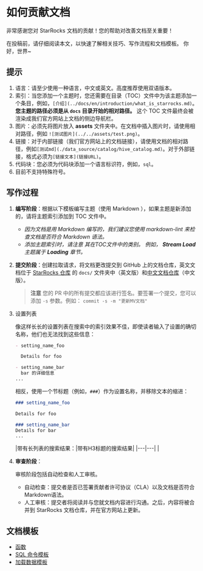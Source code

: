 
# 如何贡献文档

非常感谢您对 StarRocks 文档的贡献！您的帮助对改善文档至关重要！

在投稿前，请仔细阅读本文，以快速了解相关技巧、写作流程和文档模板。
你好，世界~
## 提示

1. 语言：请至少使用一种语言，中文或英文。高度推荐使用双语版本。
2. 索引：当您添加一个主题时，您还需要在目录（TOC）文件中为该主题添加一个条目，例如，`[介绍](../docs/en/introduction/what_is_starrocks.md)`。**您主题的路径必须是从 `docs` 目录开始的相对路径。** 这个 TOC 文件最终会被渲染成我们官方网站上文档的侧边导航栏。
3. 图片：必须先将图片放入 **assets** 文件夹中。在文档中插入图片时，请使用相对路径，例如 `![测试图片](../../assets/test.png)`。
4. 链接：对于内部链接（我们官方网站上的文档链接），请使用文档的相对路径，例如`[测试md](./data_source/catalog/hive_catalog.md)`。对于外部链接，格式必须为`[链接文本](链接URL)`。
5. 代码块：您必须为代码块添加一个语言标识符，例如，`sql`。
6. 目前不支持特殊符号。

## 写作过程

1. **编写阶段**：根据以下模板编写主题（使用 Markdown ），如果主题是新添加的，请将主题索引添加到 TOC 文件中。

   - *因为文档是用 Markdown 编写的，我们建议您使用 markdown-lint 来检查文档是否符合 Markdown 语法。*
   - *添加主题索引时，请注意* *其在TOC文件中的类别。* *例如，* ***Stream Load*** *主题属于* ***Loading*** *章节。*

2. **提交阶段**：创建拉取请求，将文档更改提交到 GitHub 上的文档仓库，英文文档位于 [StarRocks 仓库](https://github.com/StarRocks/starrocks) 的 `docs/` 文件夹中（英文版）和[中文文档仓库](https://github.com/StarRocks/docs.zh-cn)（中文版）。

      > **注意**
      > 您的 PR 中的所有提交都应该进行签名。要签署一个提交，您可以添加 `-s` 参数。例如：
      > `commit -s -m "更新MV文档"`

3. 设置列表

   像这样长长的设置列表在搜索中的索引效果不佳，即使读者输入了设置的确切名称，他们也无法找到这些信息：

   ```markdown
   - setting_name_foo
   
     Details for foo
   
   - setting_name_bar
     bar 的详细信息
   ...
   ```

   相反，使用一个节标题（例如，`###`）作为设置名称，并移除文本的缩进：

   ```markdown
   ### setting_name_foo
   
   Details for foo
   
   ### setting_name_bar
   Details for bar
   ...
   ```

   |带有长列表的搜索结果：|带有H3标题的搜索结果|
|---|---|
   |

4. **审查阶段**：

   审核阶段包括自动检查和人工审核。

   -  自动检查：提交者是否已签署贡献者许可协议（CLA）以及文档是否符合Markdown语法。
   -  人工审核：提交者将阅读并与您就文档内容进行沟通。之后，内容将被合并到 StarRocks 文档仓库，并在官方网站上更新。

## 文档模板

- [函数](https://github.com/StarRocks/docs/blob/main/sql-reference/sql-functions/How_to_Write_Functions_Documentation.md)
- [SQL 命令模板](https://github.com/StarRocks/docs/blob/main/sql-reference/sql-statements/SQL_command_template.md)
- [加载数据模板](https://github.com/StarRocks/starrocks/blob/main/docs/loading/Loading_data_template.md)

